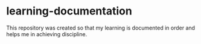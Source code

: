 # learning-documentation
This repository was created so that my learning is documented in order and helps me in achieving discipline.
